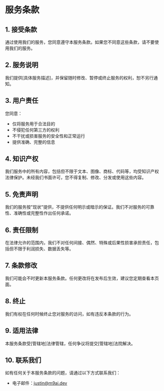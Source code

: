 # 服务条款

## 1. 接受条款

通过使用我们的服务，您同意遵守本服务条款。如果您不同意这些条款，请不要使用我们的服务。

## 2. 服务说明

我们提供[具体服务描述]，并保留随时修改、暂停或终止服务的权利，恕不另行通知。

## 3. 用户责任

您同意：
- 仅将服务用于合法目的
- 不侵犯任何第三方的权利
- 不干扰或损害服务的安全性和正常运行
- 提供准确、完整的信息

## 4. 知识产权

我们服务中的所有内容，包括但不限于文本、图像、商标、代码等，均受知识产权法律保护。未经我们书面许可，您不得复制、修改、分发或使用这些内容。

## 5. 免责声明

我们的服务按"现状"提供，不提供任何明示或暗示的保证。我们不对服务的可靠性、准确性或完整性作出任何承诺。

## 6. 责任限制

在法律允许的范围内，我们不对任何间接、偶然、特殊或后果性损害承担责任，包括但不限于利润损失、数据丢失等。

## 7. 条款修改

我们可能会不时更新本服务条款。任何更改将在发布后生效，建议您定期查看本页面。

## 8. 终止

我们有权在任何时候终止您对服务的访问，如有违反本条款的行为。

## 9. 适用法律

本服务条款受[管辖地]法律管辖，任何争议将提交[管辖地]法院解决。

## 10. 联系我们

如有任何关于本服务条款的问题，请通过以下方式联系我们：

- 电子邮件：justin@m9ai.dev